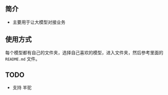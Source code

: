 ## 简介

* 主要用于让大模型对接业务

## 使用方式

每个模型都有自己的文件夹，选择自己喜欢的模型，进入文件夹，然后参考里面的 `README.md` 文件。

## TODO
* 支持 羊驼